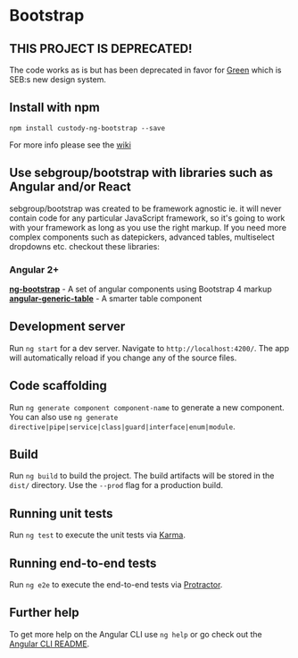 # Bootstrap

## THIS PROJECT IS DEPRECATED!

The code works as is but has been deprecated in favor for [Green](https://github.com/sebgroup/green) which is SEB:s new design system.

## Install with npm

```
npm install custody-ng-bootstrap --save
```

For more info please see the [wiki](https://github.com/sebgroup/bootstrap/wiki)

## Use sebgroup/bootstrap with libraries such as Angular and/or React

sebgroup/bootstrap was created to be framework agnostic ie. it will never contain code for any particular JavaScript framework, so it's going to work with your framework as long as you use the right markup. If you need more complex components such as datepickers, advanced tables, multiselect dropdowns etc. checkout these libraries:

### Angular 2+

[**ng-bootstrap**](https://ng-bootstrap.github.io/) - A set of angular components using Bootstrap 4 markup
[**angular-generic-table**](https://hjalmers.github.io/angular-generic-table/start) - A smarter table component

## Development server

Run `ng start` for a dev server. Navigate to `http://localhost:4200/`. The app will automatically reload if you change any of the source files.

## Code scaffolding

Run `ng generate component component-name` to generate a new component. You can also use `ng generate directive|pipe|service|class|guard|interface|enum|module`.

## Build

Run `ng build` to build the project. The build artifacts will be stored in the `dist/` directory. Use the `--prod` flag for a production build.

## Running unit tests

Run `ng test` to execute the unit tests via [Karma](https://karma-runner.github.io).

## Running end-to-end tests

Run `ng e2e` to execute the end-to-end tests via [Protractor](http://www.protractortest.org/).

## Further help

To get more help on the Angular CLI use `ng help` or go check out the [Angular CLI README](https://github.com/angular/angular-cli/blob/master/README.md).
